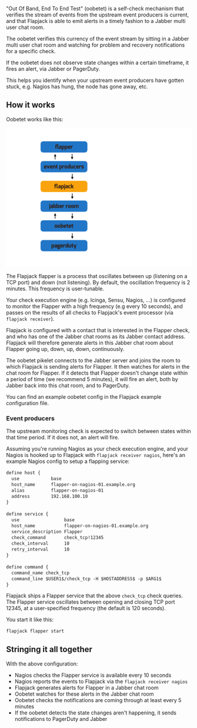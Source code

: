 "Out Of Band, End To End Test" (oobetet) is a self-check mechanism that verifies the stream of events from the upstream event producers is current, and that Flapjack is able to emit alerts in a timely fashion to a Jabber multi user chat room.

The oobetet verifies this currency of the event stream by sitting in a Jabber multi user chat room and watching for problem and recovery notifications for a specific check.

If the oobetet does not observe state changes within a certain timeframe, it fires an alert, via Jabber or PagerDuty.

This helps you identify when your upstream event producers have gotten stuck, e.g. Nagios has hung, the node has gone away, etc.

## How it works

Oobetet works like this:

![oobetet high level](/images/oobetet-high-level.png)

The Flapjack flapper is a process that oscillates between up (listening on a TCP port) and down (not listening). By default, the oscillation frequency is 2 minutes. This frequency is user-tunable.

Your check execution engine (e.g. Icinga, Sensu, Nagios, ...) is configured to monitor the Flapper with a high frequency (e.g every 10 seconds), and passes on the results of all checks to Flapjack's event processor (via `flapjack receiver`).

Flapjack is configured with a contact that is interested in the Flapper check, and who has one of the Jabber chat rooms as its Jabber contact address. Flapjack will therefore generate alerts in this Jabber chat room about Flapper going up, down, up, down, continuously.

The oobetet pikelet connects to the Jabber server and joins the room to which Flapjack is sending alerts for Flapper. It then watches for alerts in the chat room for Flapper. If it detects that Flapper doesn't change state within a period of time (we recommend 5 minutes), it will fire an alert, both by Jabber back into this chat room, and to PagerDuty.

You can find an example oobetet config in the Flapjack example configuration file.

### Event producers

The upstream monitoring check is expected to switch between states within that time period. If it does not, an alert will fire.

Assuming you're running Nagios as your check execution engine, and your Nagios is hooked up to Flapjack with `flapjack receiver nagios`, here's an example Nagios config to setup a flapping service:

```
define host {
  use            base
  host_name      flapper-on-nagios-01.example.org
  alias          flapper-on-nagios-01
  address        192.168.100.10
}

define service {
  use                 base
  host_name           flapper-on-nagios-01.example.org
  service_description Flapper
  check_command       check_tcp!12345
  check_interval      10
  retry_interval      10
}

define command {
  command_name check_tcp
  command_line $USER1$/check_tcp -H $HOSTADDRESS$ -p $ARG1$
}
```

Flapjack ships a Flapper service that the above `check_tcp` check queries. The Flapper service oscillates between opening and closing TCP port 12345, at a user-specified frequency (the default is 120 seconds).

You start it like this:

``` bash
flapjack flapper start
```

## Stringing it all together

With the above configuration:

 - Nagios checks the Flapper service is available every 10 seconds
 - Nagios reports the events to Flapjack via the `flapjack receiver nagios`
 - Flapjack generates alerts for Flapper in a Jabber chat room
 - Oobetet watches for these alerts in the Jabber chat room
 - Oobetet checks the notifications are coming through at least every 5 minutes
 - If the oobetet detects the state changes aren't happening, it sends notifications to PagerDuty and Jabber

